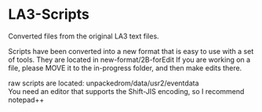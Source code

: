 # LA3-Scripts
Converted files from the original LA3 text files.  

Scripts have been converted into a new format that is easy to use with a set of tools.
They are located in new-format/2B-forEdit 
If you are working on a file, please MOVE it to the in-progress folder, and then make edits there.

raw scripts are located: unpackedrom/data/usr2/eventdata  
You need an editor that supports the Shift-JIS encoding, so I recommend notepad++
